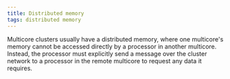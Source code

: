 ```yaml
---
title: Distributed memory
tags: distributed memory
---
```


Multicore clusters usually have a distributed memory, where one multicore's memory
cannot be accessed directly by a processor in another multicore.
Instead, the processor must explicitly send a message over the cluster
network to a processor in the remote multicore to request any data it requires. 